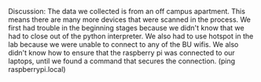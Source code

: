 Discussion: 
The data we collected is from an off campus apartment. This means there are many more devices that were scanned in the process.
We first had trouble in the beginning stages because we didn't know that we had to close out of the python interpreter.
We also had to use hotspot in the lab because we were unable to connect to any of the BU wifis.
We also didn't know how to ensure that the raspberry pi was connected to our laptops, until we found a command that secures the connection. (ping raspberrypi.local)
